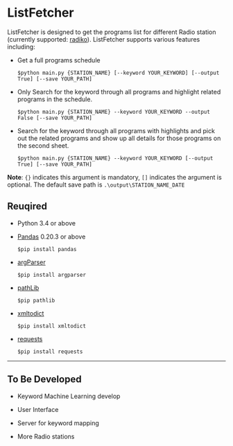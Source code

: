 # ListFetcher

ListFetcher is designed to get the programs list for different Radio station
(currently supported: [radiko](http://radiko.jp/)). ListFetcher supports various
features including:

* Get a full programs schedule

    `$python main.py {STATION_NAME} [--keyword YOUR_KEYWORD] [--output True] [--save YOUR_PATH]`

* Only Search for the keyword through all programs and highlight related programs in the schedule.

    `$python main.py {STATION_NAME} --keyword YOUR_KEYWORD --output False [--save YOUR_PATH]`

* Search for the keyword through all programs with highlights and pick out the related programs and show up all details for those programs on the second sheet.

    `$python main.py {STATION_NAME} --keyword YOUR_KEYWORD [--output True] [--save YOUR_PATH]`

**Note**: `{}` indicates this argument is mandatory, `[]` indicates the argument is optional. The default save path is `.\output\STATION_NAME_DATE`

## Reuqired

* Python 3.4 or above

* [Pandas](https://pandas.pydata.org/) 0.20.3 or above

    `$pip install pandas`

* [argParser](https://docs.python.org/3/library/argparse.html)

    `$pip install argparser`

* [pathLib](https://docs.python.org/3/library/pathlib.html)

    `$pip pathlib`

* [xmltodict](https://pypi.org/project/xmltodict/)

    `$pip install xmltodict`

* [requests](http://docs.python-requests.org/en/master/)

    `$pip install requests`

---

## To Be Developed

* Keyword Machine Learning develop

* User Interface

* Server for keyword mapping

* More Radio stations

